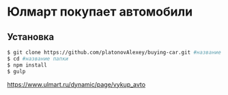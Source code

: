 # Юлмарт покупает автомобили

## Установка

```sh
$ git clone https://github.com/platonovAlexey/buying-car.git #название папки
$ cd #название папки
$ npm install
$ gulp
```

https://www.ulmart.ru/dynamic/page/vykup_avto